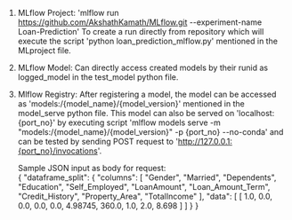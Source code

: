 1. MLflow Project: 'mlflow run https://github.com/AkshathKamath/MLflow.git --experiment-name Loan-Prediction' To create a run directly from repository which will execute the script 'python loan_prediction_mlflow.py' mentioned in the MLproject file.

2. MLflow Model: Can directly access created models by their runid as logged_model in the test_model python file.

3. Mlflow Registry: After registering a model, the model can be accessed as 'models:/{model_name}/{model_version}' mentioned in the model_serve python file. This model can also be served on 'localhost:{port_no}' by executing script 'mlflow models serve -m "models:/{model_name}/{model_version}" -p {port_no} --no-conda' and can be tested by sending POST request to 'http://127.0.0.1:{port_no}/invocations'.

   Sample JSON input as body for request:  
    {
    "dataframe_split": {
        "columns": [
            "Gender",
            "Married",
            "Dependents",
            "Education",
            "Self_Employed",
            "LoanAmount",
            "Loan_Amount_Term",
            "Credit_History",
            "Property_Area",
            "TotalIncome"
        ],
        "data": [
            [
                1.0,
                0.0,
                0.0,
                0.0,
                0.0,
                4.98745,
                360.0,
                1.0,
                2.0,
                8.698
            ]
        ]
    }
}
